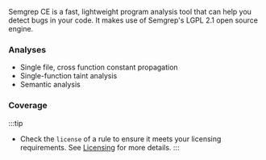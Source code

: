 Semgrep CE is a fast, lightweight program analysis tool that can help you detect bugs in your code. It makes use of Semgrep's LGPL 2.1 open source engine.

### Analyses

- Single file, cross function constant propagation
- Single-function taint analysis
- Semantic analysis 

### Coverage

:::tip
- Check the `license` of a rule to ensure it meets your licensing requirements. See [Licensing](/licensing) for more details.
:::
